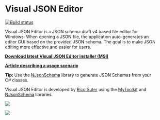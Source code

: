 # Visual JSON Editor 

[![Build status](https://ci.appveyor.com/api/projects/status/x25686ex1dp8smax?svg=true)](https://ci.appveyor.com/project/rsuter/visualjsoneditor)

Visual JSON Editor is a JSON schema draft v4 based file editor for Windows: When opening a JSON file, the application auto-generates an editor GUI based on the provided JSON schema. The goal is to make JSON editing more effective and easier for users. 

**[Download latest Visual JSON Editor installer (MSI)](http://rsuter.com/Projects/VisualJsonEditor/installer.php)**

**[Article describing a usage scenario](https://blog.rsuter.com/use-json-files-with-schema-for-application-configuration-2/)**

**Tip:** Use the [NJsonSchema](http://njsonschema.org) library to generate JSON Schemas from your C# classes. 

Visual JSON Editor is developed by [Rico Suter](http://rsuter.com) using the [MyToolkit](http://mytoolkit.io) and [NJsonSchema](http://njsonschema.org) libraries. 

![](http://rsuter.com/Projects/VisualJsonEditor/Screenshot02.png)

![](http://rsuter.com/Projects/VisualJsonEditor/Screenshot01.png)
 
